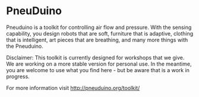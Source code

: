 # PneuDuino

Pneuduino is a toolkit for controlling air flow and pressure. With the sensing capability, you design robots that are soft, furniture that is adaptive, clothing that is intelligent, art pieces that are breathing, and many more things with the Pneuduino.

Disclaimer:
This toolkit is currently designed for workshops that we give. We are working on a more stable version for personal use. In the meantime, you are welcome to use what you find here - but be aware that is a work in progress.

For more information visit http://pneuduino.org/toolkit/
